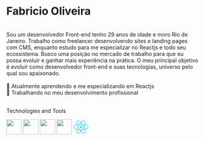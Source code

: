 


<h1>Fabricio Oliveira</h1>


<br>
Sou um desenvolvedor Front-end tenho 29 anos de idade e moro Rio de Janeiro. Trabalho como freelancer desenvolvendo sites e landing pages com CMS, enquanto estudo para me especializar no Reactjs e todo seu ecossistema. Busco uma posição no mercado de trabalho para que eu possa evoluir e ganhar mais experiência na prática.
O meu principal objetivo é evoluir como desenvolvedor front-end e suas tecnologias, universo pelo qual sou apaixonado. 
<br>
<br>
🌱 Atualmente aprendendo e me especializando em Reactjs<br>
🔭 Trabalhando no meu desenvolvimento profissional
<br>
<br>

Technologies and Tools
<div>
  <img src="https://cdn.jsdelivr.net/gh/devicons/devicon/icons/javascript/javascript-original.svg" width="40" height="40" />
  <img src="https://cdn.jsdelivr.net/gh/devicons/devicon/icons/html5/html5-original.svg" width="40" height="40"/>
  <img src="https://cdn.jsdelivr.net/gh/devicons/devicon/icons/css3/css3-original.svg" width="40" height="40" />
  <img src="https://cdn.jsdelivr.net/gh/devicons/devicon/icons/nodejs/nodejs-original.svg" width="40" height="40"/>
  <img src="https://raw.githubusercontent.com/devicons/devicon/1119b9f84c0290e0f0b38982099a2bd027a48bf1/icons/react/react-original.svg" width="40" height="40">
</div>  
<!--
**FabricioOliveira1/FabricioOliveira1** is a ✨ _special_ ✨ repository because its `README.md` (this file) appears on your GitHub profile.

Here are some ideas to get you started:

- 🔭 I’m currently working on ...
- 🌱 I’m currently learning ...
- 👯 I’m looking to collaborate on ...
- 🤔 I’m looking for help with ...
- 💬 Ask me about ...
- 📫 How to reach me: ...
- 😄 Pronouns: ...
- ⚡ Fun fact: ...
-->
